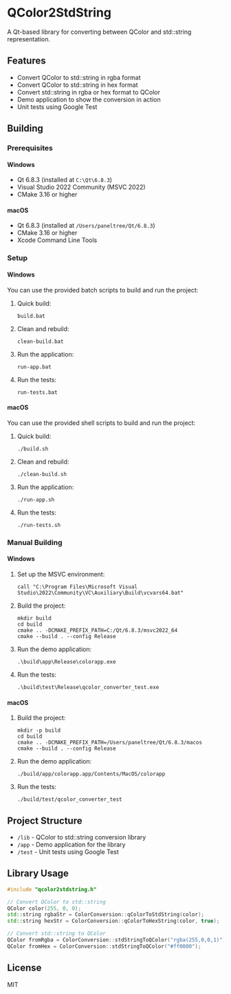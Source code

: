 # QColor2StdString

A Qt-based library for converting between QColor and std::string representation.

## Features

- Convert QColor to std::string in rgba format
- Convert QColor to std::string in hex format
- Convert std::string in rgba or hex format to QColor
- Demo application to show the conversion in action
- Unit tests using Google Test

## Building

### Prerequisites

#### Windows
- Qt 6.8.3 (installed at `C:\Qt\6.8.3`)
- Visual Studio 2022 Community (MSVC 2022)
- CMake 3.16 or higher

#### macOS
- Qt 6.8.3 (installed at `/Users/paneltree/Qt/6.8.3`)
- CMake 3.16 or higher
- Xcode Command Line Tools

### Setup

#### Windows
You can use the provided batch scripts to build and run the project:

1. Quick build:
   ```
   build.bat
   ```

2. Clean and rebuild:
   ```
   clean-build.bat
   ```

3. Run the application:
   ```
   run-app.bat
   ```

4. Run the tests:
   ```
   run-tests.bat
   ```

#### macOS
You can use the provided shell scripts to build and run the project:

1. Quick build:
   ```
   ./build.sh
   ```

2. Clean and rebuild:
   ```
   ./clean-build.sh
   ```

3. Run the application:
   ```
   ./run-app.sh
   ```

4. Run the tests:
   ```
   ./run-tests.sh
   ```

### Manual Building

#### Windows
1. Set up the MSVC environment:
   ```
   call "C:\Program Files\Microsoft Visual Studio\2022\Community\VC\Auxiliary\Build\vcvars64.bat"
   ```

2. Build the project:
   ```
   mkdir build
   cd build
   cmake .. -DCMAKE_PREFIX_PATH=C:/Qt/6.8.3/msvc2022_64
   cmake --build . --config Release
   ```

3. Run the demo application:
   ```
   .\build\app\Release\colorapp.exe
   ```

4. Run the tests:
   ```
   .\build\test\Release\qcolor_converter_test.exe
   ```

#### macOS
1. Build the project:
   ```
   mkdir -p build
   cd build
   cmake .. -DCMAKE_PREFIX_PATH=/Users/paneltree/Qt/6.8.3/macos
   cmake --build . --config Release
   ```

2. Run the demo application:
   ```
   ./build/app/colorapp.app/Contents/MacOS/colorapp
   ```

3. Run the tests:
   ```
   ./build/test/qcolor_converter_test
   ```

## Project Structure

- `/lib` - QColor to std::string conversion library
- `/app` - Demo application for the library
- `/test` - Unit tests using Google Test

## Library Usage

```cpp
#include "qcolor2stdstring.h"

// Convert QColor to std::string
QColor color(255, 0, 0);
std::string rgbaStr = ColorConversion::qColorToStdString(color);
std::string hexStr = ColorConversion::qColorToHexString(color, true);

// Convert std::string to QColor
QColor fromRgba = ColorConversion::stdStringToQColor("rgba(255,0,0,1)");
QColor fromHex = ColorConversion::stdStringToQColor("#ff0000");
```

## License

MIT 